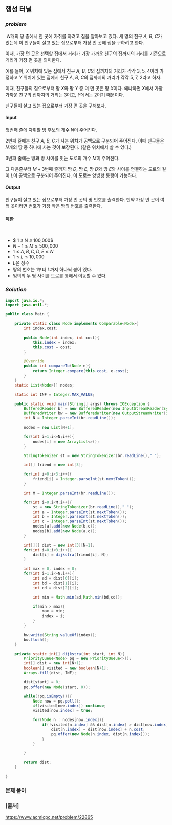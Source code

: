## **행성 터널**


### ***problem***
 
$N$개의 땅 중에서 한 곳에 자취를 하려고 집을 알아보고 있다. 세 명의 친구 
$A$, 
$B$, 
$C$가 있는데 이 친구들이 살고 있는 집으로부터 가장 먼 곳에 집을 구하려고 한다.

이때, 가장 먼 곳은 선택할 집에서 거리가 가장 가까운 친구의 집까지의 거리를 기준으로 거리가 가장 먼 곳을 의미한다.

예를 들어, 
$X$ 위치에 있는 집에서 친구 
$A$, 
$B$, 
$C$의 집까지의 거리가 각각 3, 5, 4이라 가정하고 
$Y$ 위치에 있는 집에서 친구 
$A$, 
$B$, 
$C$의 집까지의 거리가 각각 5, 7, 2라고 하자.

이때, 친구들의 집으로부터 땅 
$X$와 땅 
$Y$ 중 더 먼 곳은 땅 
$X$이다. 왜냐하면 
$X$에서 가장 가까운 친구의 집까지의 거리는 3이고, 
$Y$에서는 
$2$이기 때문이다.

친구들이 살고 있는 집으로부터 가장 먼 곳을 구해보자.

#### **Input**
첫번째 줄에 자취할 땅 후보의 개수 
$N$이 주어진다.

2번째 줄에는 친구 
$A$, 
$B$, 
$C$가 사는 위치가 공백으로 구분되어 주어진다. 이때 친구들은 
$N$개의 땅 중 하나에 사는 것이 보장된다. (같은 위치에서 살 수 있다.)

3번째 줄에는 땅과 땅 사이를 잇는 도로의 개수 
$M$이 주어진다.

그 다음줄부터 
$M + 3$번째 줄까지 땅 
$D$, 땅 
$E$, 땅 
$D$와 땅 
$E$와 사이를 연결하는 도로의 길이 
$L$이 공백으로 구분되어 주어진다. 이 도로는 양뱡항 통행이 가능하다.

#### **Output**
친구들이 살고 있는 집으로부터 가장 먼 곳의 땅 번호를 출력한다. 만약 가장 먼 곳이 여러 곳이라면 번호가 가장 작은 땅의 번호를 출력한다.

#### 제한

 
- $ 1 ≤ N ≤ 100,000$ 
 
- $N - 1 ≤ M ≤ 500,000$ 
 
- $1 ≤ A, B, C, D, E ≤ N$ 
 
- $1 ≤ L ≤ 10,000$ 
 
- $L$은 정수
- 땅의 번호는 
$1$부터 
$L$까지 하나씩 붙어 있다.
- 임의의 두 땅 사이를 도로를 통해서 이동할 수 있다.

### ***Solution***
``` java
import java.io.*;
import java.util.*;

public class Main {

    private static class Node implements Comparable<Node>{
        int index,cost;

        public Node(int index, int cost){
            this.index = index;
            this.cost = cost;
        }

        @Override
        public int compareTo(Node e){
            return Integer.compare(this.cost, e.cost);
        }
    }
    static List<Node>[] nodes;

    static int INF = Integer.MAX_VALUE;

    public static void main(String[] args) throws IOException {
        BufferedReader br = new BufferedReader(new InputStreamReader(System.in));
        BufferedWriter bw = new BufferedWriter(new OutputStreamWriter(System.out));
        int N = Integer.parseInt(br.readLine());

        nodes = new List[N+1];

        for(int i=1;i<=N;i++){
            nodes[i] = new ArrayList<>();
        }

        StringTokenizer st = new StringTokenizer(br.readLine()," ");

        int[] friend = new int[3];

        for(int i=0;i<3;i++){
            friend[i] = Integer.parseInt(st.nextToken());
        }

        int M = Integer.parseInt(br.readLine());

        for(int i=0;i<M;i++){
            st = new StringTokenizer(br.readLine()," ");
            int a = Integer.parseInt(st.nextToken());
            int b = Integer.parseInt(st.nextToken());
            int c = Integer.parseInt(st.nextToken());
            nodes[a].add(new Node(b,c));
            nodes[b].add(new Node(a,c));
        }

        int[][] dist = new int[3][N+1];
        for(int i=0;i<3;i++){
            dist[i] = dijkstra(friend[i], N);
        }

        int max = 0, index = 0;
        for(int i=1;i<=N;i++){
            int ad = dist[0][i];
            int bd = dist[1][i];
            int cd = dist[2][i];

            int min = Math.min(ad,Math.min(bd,cd));

            if(min > max){
                max = min;
                index = i;
            }
        }

        bw.write(String.valueOf(index));
        bw.flush();
    }

    private static int[] dijkstra(int start, int N){
        PriorityQueue<Node> pq = new PriorityQueue<>();
        int[] dist = new int[N+1];
        boolean[] visited = new boolean[N+1];
        Arrays.fill(dist, INF);

        dist[start] = 0;
        pq.offer(new Node(start, 0));

        while(!pq.isEmpty()){
            Node now = pq.poll();
            if(visited[now.index]) continue;
            visited[now.index] = true;

            for(Node n : nodes[now.index]){
                if(!visited[n.index] && dist[n.index] > dist[now.index] + n.cost){
                    dist[n.index] = dist[now.index] + n.cost;
                    pq.offer(new Node(n.index, dist[n.index]));
                }
            }

        }

        return dist;
    }

}
```
### **문제 풀이**



### **[출처]**
https://www.acmicpc.net/problem/22865
